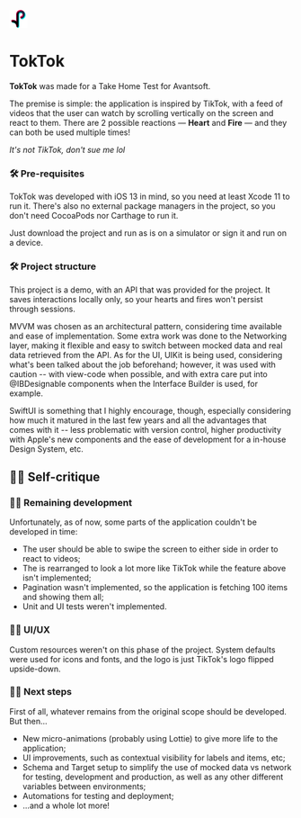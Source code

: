 ![TokTok logo](docs/assets/logo.png)

# TokTok

**TokTok** was made for a Take Home Test for Avantsoft.

The premise is simple: the application is inspired by TikTok, with a feed of videos that the user can watch by scrolling vertically on the screen and react to them.
There are 2 possible reactions — **Heart** and **Fire** — and they can both be used multiple times!

_It's not TikTok, don't sue me lol_

### 🛠 Pre-requisites

TokTok was developed with iOS 13 in mind, so you need at least Xcode 11 to run it. There's also no external package managers in the project, so you don't need CocoaPods nor Carthage to run it.

Just download the project and run as is on a simulator or sign it and run on a device.

### 🛠 Project structure

This project is a demo, with an API that was provided for the project. It saves interactions locally only, so your hearts and fires won't persist through sessions.

MVVM was chosen as an architectural pattern, considering time available and ease of implementation. Some extra work was done to the Networking layer, making it flexible and easy to switch between mocked data and real data retrieved from the API. As for the UI, UIKit is being used, considering what's been talked about the job beforehand; however, it was used with caution -- with view-code when possible, and with extra care put into @IBDesignable components when the Interface Builder is used, for example.

SwiftUI is something that I highly encourage, though, especially considering how much it matured in the last few years and all the advantages that comes with it -- less problematic with version control, higher productivity with Apple's new components and the ease of development for a in-house Design System, etc.

## 👨‍🏫 Self-critique

### 🧑‍💻 Remaining development

Unfortunately, as of now, some parts of the application couldn't be developed in time:
- The user should be able to swipe the screen to either side in order to react to videos;
- The is rearranged to look a lot more like TikTok while the feature above isn't implemented;
- Pagination wasn't implemented, so the application is fetching 100 items and showing them all;
- Unit and UI tests weren't implemented.

### 👨‍🎨 UI/UX

Custom resources weren't on this phase of the project.
System defaults were used for icons and fonts, and the logo is just TikTok's logo flipped upside-down.

### 👩‍🚀 Next steps

First of all, whatever remains from the original scope should be developed.
But then...

- New micro-animations (probably using Lottie) to give more life to the application;
- UI improvements, such as contextual visibility for labels and items, etc;
- Schema and Target setup to simplify the use of mocked data vs network for testing, development and production, as well as any other different variables between environments;
- Automations for testing and deployment;
- ...and a whole lot more!